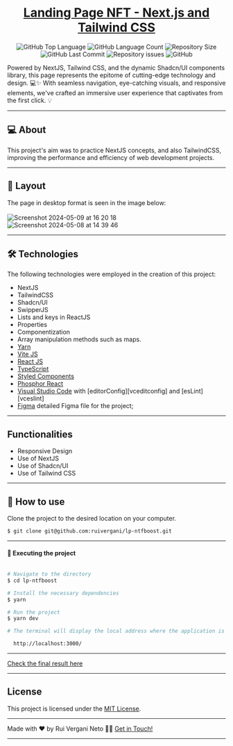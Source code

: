 <p align="center">
  <h1 align="center"><a href="">Landing Page NFT - Next.js and Tailwind CSS</a></h1>
</p>

<p align="center" margin-top="25px" >
  <img alt="GitHub Top Language" src="https://img.shields.io/github/languages/top/ruivergani/lp-ntfboost">

  <img alt="GitHub Language Count" src="https://img.shields.io/github/languages/count/ruivergani/lp-ntfboost">

  <img alt="Repository Size" src="https://img.shields.io/github/repo-size/ruivergani/lp-ntfboost">

  <img alt="GitHub Last Commit" src="https://img.shields.io/github/last-commit/ruivergani/lp-ntfboost">

  <img alt="Repository issues" src="https://img.shields.io/github/issues/ruivergani/lp-ntfboost">

  <img alt="GitHub" src="https://img.shields.io/github/license/ruivergani/lp-ntfboost">
</p>

Powered by NextJS, Tailwind CSS, and the dynamic Shadcn/UI components library, this page represents the epitome of cutting-edge technology and design. 💻✨ With seamless navigation, eye-catching visuals, and responsive elements, we've crafted an immersive user experience that captivates from the first click. 💡
___

## 💻 About

This project's aim was to practice NextJS concepts, and also TailwindCSS, improving the performance and efficiency of web development projects.

___

## 🎨 Layout
The page in desktop format is seen in the image below:
\
\
![Screenshot 2024-05-09 at 16 20 18](https://github.com/ruivergani/lp-ntfboost/assets/70537459/0bc62556-16e5-46e7-b1b2-3bc065f48b41)
![Screenshot 2024-05-08 at 14 39 46](https://github.com/ruivergani/lp-ntfboost/assets/70537459/e771d0e1-d9d9-4e78-84a2-5dc08a842556)


___

## 🛠 Technologies

The following technologies were employed in the creation of this project:

- NextJS
- TailwindCSS
- Shadcn/UI
- SwipperJS 
- Lists and keys in ReactJS
- Properties
- Componentization
- Array manipulation methods such as maps.
- [Yarn](https://vitejs.dev/)
- [Vite JS](https://vitejs.dev/)
- [React JS](https://reactjs.org/)
- [TypeScript](https://www.typescriptlang.org/)
- [Styled Components](https://styled-components.com/)
- [Phosphor React](https://phosphoricons.com/)
- [Visual Studio Code](https://code.visualstudio.com/) with [editorConfig][vceditconfig] and [esLint][vceslint]
- [Figma](https://www.figma.com/file/QngNpEvtTk7XN61PObI3Ro/Ignite-Feed?type=design&node-id=26%3A12&mode=design&t=GL7dPs6g1RYCtsB6-1) detailed Figma file for the project;


___

## Functionalities

- Responsive Design
- Use of NextJS
- Use of Shadcn/UI
- Use of Tailwind CSS
  
___

## 🚀 How to use

Clone the project to the desired location on your computer.

```bash
$ git clone git@github.com:ruivergani/lp-ntfboost.git
```
___

#### 🚧 Executing the project
```bash

# Navigate to the directory
$ cd lp-ntfboost

# Install the necessary dependencies
$ yarn

# Run the project
$ yarn dev

# The terminal will display the local address where the application is running (something like this):

  http://localhost:3000/

```
___

[Check the final result here]()

___

## License

This project is licensed under the [MIT License](https://opensource.org/license/mit/).
___

Made with ❤️ by Rui Vergani Neto 👋🏽 [Get in Touch!](https://www.linkedin.com/in/ruivergani/)

---
